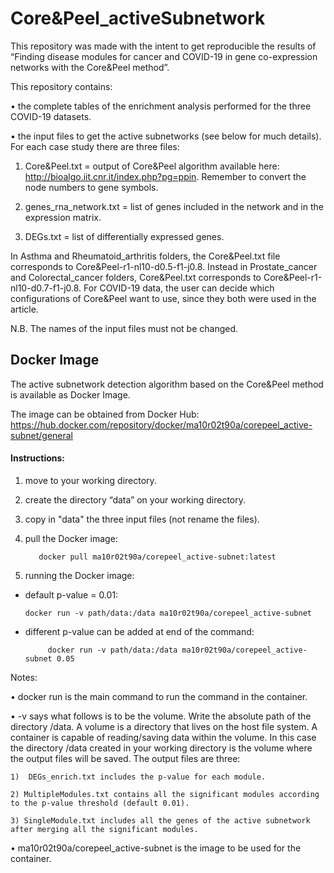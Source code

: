 # Core&Peel_activeSubnetwork
This repository was made with the intent to get reproducible the results of  “Finding disease modules for cancer and COVID-19 in gene co-expression networks with the Core&Peel method”.
 
This repository contains:

• the complete tables of the enrichment analysis performed for the three COVID-19 datasets.

• the input files to get the active subnetworks (see below for much details). For each case study there are three files:
	
1)  Core&Peel.txt = output of Core&Peel algorithm available here: http://bioalgo.iit.cnr.it/index.php?pg=ppin. Remember to convert the node numbers to gene symbols. 

2) genes_rna_network.txt = list of genes included in the network and in the expression matrix.

3) DEGs.txt = list of differentially expressed genes.

In Asthma and Rheumatoid_arthritis folders, the Core&Peel.txt file corresponds to Core&Peel-r1-nl10-d0.5-f1-j0.8. Instead in Prostate_cancer and Colorectal_cancer folders, Core&Peel.txt corresponds to Core&Peel-r1-nl10-d0.7-f1-j0.8. For COVID-19 data, the user can decide which configurations of Core&Peel want to use, since they both were used in the article.

N.B. The names of the input files must not be changed.


## Docker Image

The active subnetwork detection algorithm based on the Core&Peel method is available as Docker Image.

The image can be obtained from Docker Hub: https://hub.docker.com/repository/docker/ma10r02t90a/corepeel_active-subnet/general


#### Instructions:

1) move to your working directory.

2) create the directory “data” on your working directory.

3) copy in "data" the three input files (not rename the files).

4) pull the Docker image:

          docker pull ma10r02t90a/corepeel_active-subnet:latest

5) running the Docker image:
	
- default p-value = 0.01:
		
	  docker run -v path/data:/data ma10r02t90a/corepeel_active-subnet

- different p-value can be added at end of the command:

           docker run -v path/data:/data ma10r02t90a/corepeel_active-subnet 0.05

Notes:

• docker run is the main command to run the command in the container.

•  -v says what follows is to be the volume. Write the absolute path of the directory /data.
A volume is a directory that lives on the host file system. A container is capable of reading/saving data within the volume. 
In this case the directory /data created in your working directory is the volume where the output files will be saved.
The output files are three:
	
	1)  DEGs_enrich.txt includes the p-value for each module.
	
	2) MultipleModules.txt contains all the significant modules according to the p-value threshold (default 0.01).
	
	3) SingleModule.txt includes all the genes of the active subnetwork after merging all the significant modules.

• ma10r02t90a/corepeel_active-subnet is the image to be used for the container.
